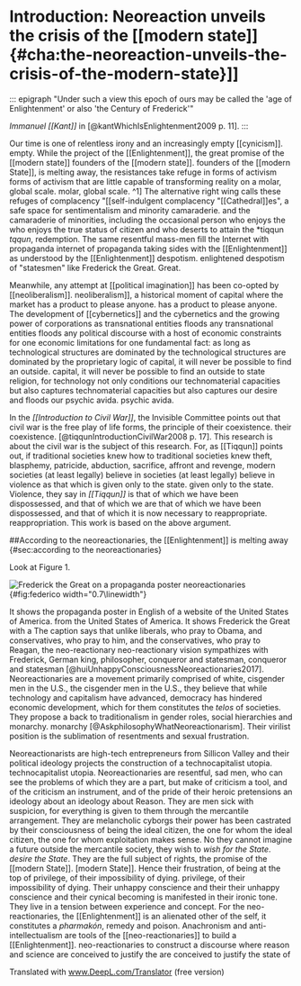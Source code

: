 # Introduction: Neoreaction unveils the crisis of the [[modern state]] {#cha:the-neoreaction-unveils-the-crisis-of-the-modern-state}]]

::: epigraph
"Under such a view this epoch of ours may be called the 'age of
Enlightenment' or also 'the Century of Frederick'"

*Immanuel [[Kant]]* in [@kantWhichIsEnlightenment2009 p. 11].
:::

Our time is one of relentless irony and an increasingly empty [[cynicism]].
empty. While the project of the [[Enlightenment]], the great promise of the [[modern state]] founders of the [[modern state]].
founders of the [[modern State]], is melting away, the resistances take refuge in forms of activism
forms of activism that are little capable of transforming reality on a molar, global scale.
molar, global scale. ^1] The alternative right wing calls these refuges of complacency "[[self-indulgent
complacency "[[Cathedral]]es", a safe space for sentimentalism and minority camaraderie.
and the camaraderie of minorities, including the occasional person who enjoys the
who enjoys the true status of citizen and who deserts to attain the *tiqqun
*tqqun*, redemption. The same resentful mass-men fill the Internet with propaganda
internet of propaganda taking sides with the [[Enlightenment]] as understood by the [[Enlightenment]] despotism.
enlightened despotism of "statesmen" like Frederick the Great.
Great.

Meanwhile, any attempt at [[political imagination]] has been co-opted by [[neoliberalism]].
neoliberalism]], a historical moment of capital where the market has a product to please anyone.
has a product to please anyone. The development of [[cybernetics]] and the
cybernetics and the growing power of corporations as transnational entities floods any
transnational entities floods any political discourse with a host of economic constraints for one
economic limitations for one fundamental fact: as long as technological structures are dominated by the
technological structures are dominated by the proprietary logic of capital, it will never be possible to find an outside.
capital, it will never be possible to find an outside to state religion,
for technology not only conditions our technomaterial capacities but also captures
technomaterial capacities but also captures our desire and floods our psychic avida.
psychic avida.

In the *[[Introduction to Civil War]]*, the Invisible Committee points out that
civil war is the free play of life forms, the principle of their coexistence.
their coexistence. [@tiqqunIntroductionCivilWar2008 p. 17]. This research is about the
civil war is the subject of this research. For, as [[Tiqqun]] points out, if traditional societies knew how to
traditional societies knew theft, blasphemy, patricide,
abduction, sacrifice, affront and revenge, modern societies (at least legally) believe in
societies (at least legally) believe in violence as that which is given only to the state.
given only to the state. Violence, they say in *[[Tiqqun]]* is that of which we have been dispossessed, and that of which we are
that of which we have been dispossessed, and that of which it is now necessary to reappropriate.
reappropriation. This work is based on the above argument.

##According to the neoreactionaries, the [[Enlightenment]] is melting away {#sec:according to the neoreactionaries}

Look at Figure 1.

![Frederick the Great on a propaganda poster
neoreactionaries](images/carlyle-neorreactionaries.png){#fig:federico
width="0.7\\linewidth"}

It shows the propaganda poster in English of a website of the United States of America.
from the United States of America. It shows Frederick the Great with a
The caption says that unlike liberals, who pray to Obama, and conservatives, who pray to him,
and the conservatives, who pray to Reagan, the neo-reactionary
neo-reactionary vision sympathizes with Frederick, German king, philosopher, conqueror and statesman,
conqueror and statesman
[@huiUnhappyConsciousnessNeoreactionaries2017]. Neoreactionaries
are a movement primarily comprised of white, cisgender men in the U.S., the
cisgender men in the U.S., they believe that while technology and capitalism
have advanced, democracy has hindered economic development,
which for them constitutes the *telos* of societies. They propose a
back to traditionalism in gender roles, social hierarchies and monarchy.
monarchy [@AskphilosophyWhatNeoreactionarism]. Their virilist position
is the sublimation of resentments and sexual frustration.

Neoreactionarists are high-tech entrepreneurs from Sillicon
Valley and their political ideology projects the construction of a technocapitalist utopia.
technocapitalist utopia. Neoreactionaries are resentful, sad men,
who can see the problems of which they are a part, but make of criticism a tool, and of the
criticism an instrument, and of the pride of their heroic pretensions an ideology about
an ideology about Reason. They are men sick with suspicion, for
everything is given to them through the mercantile arrangement. They are melancholic cyborgs
their power has been castrated by their consciousness of being the ideal citizen, the one for whom the
ideal citizen, the one for whom exploitation makes sense. No
they cannot imagine a future outside the mercantile society, they wish to *wish for the State*.
*desire the State*. They are the full subject of rights, the promise of the [[modern State]].
[modern State]]. Hence their frustration, of being at the top of privilege, of their impossibility of dying.
privilege, of their impossibility of dying. Their unhappy conscience and their
their unhappy conscience and their cynical becoming is manifested in their ironic tone. They live in a tension
between experience and concept. For the neo-reactionaries, the [[Enlightenment]]
is an alienated other of the self, it constitutes a *pharmakón*, remedy and poison.
Anachronism and anti-intellectualism are tools of the [[neo-reactionaries]] to build a [[Enlightenment]].
neo-reactionaries to construct a discourse where reason and science are conceived to justify the
are conceived to justify the state of

Translated with www.DeepL.com/Translator (free version)
